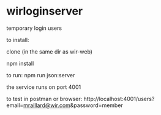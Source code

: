 # wirloginserver
temporary login users

to install:

clone (in the same dir as wir-web)

npm install

to run: npm run json:server

the service runs on port 4001

to test in postman or browser:
http://localhost:4001/users?email=mraillard@wir.com&password=member

